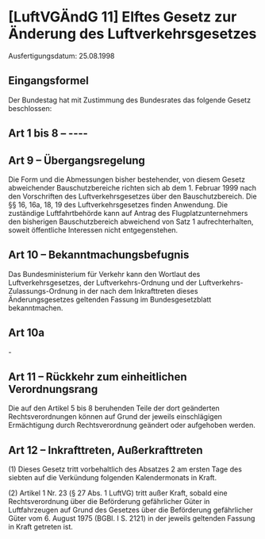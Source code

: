 # [LuftVGÄndG 11] Elftes Gesetz zur Änderung des Luftverkehrsgesetzes

Ausfertigungsdatum: 25.08.1998

 

## Eingangsformel

Der Bundestag hat mit Zustimmung des Bundesrates das folgende Gesetz beschlossen:


## Art 1 bis 8 – ----


## Art 9 – Übergangsregelung

Die Form und die Abmessungen bisher bestehender, von diesem Gesetz abweichender Bauschutzbereiche richten sich ab dem 1. Februar 1999 nach den Vorschriften des Luftverkehrsgesetzes über den Bauschutzbereich. Die §§ 16, 16a, 18, 19 des Luftverkehrsgesetzes finden Anwendung. Die zuständige Luftfahrtbehörde kann auf Antrag des Flugplatzunternehmers den bisherigen Bauschutzbereich abweichend von Satz 1 aufrechterhalten, soweit öffentliche Interessen nicht entgegenstehen.


## Art 10 – Bekanntmachungsbefugnis

Das Bundesministerium für Verkehr kann den Wortlaut des Luftverkehrsgesetzes, der Luftverkehrs-Ordnung und der Luftverkehrs-Zulassungs-Ordnung in der nach dem Inkrafttreten dieses Änderungsgesetzes geltenden Fassung im Bundesgesetzblatt bekanntmachen.


## Art 10a

\-


## Art 11 – Rückkehr zum einheitlichen Verordnungsrang

Die auf den Artikel 5 bis 8 beruhenden Teile der dort geänderten Rechtsverordnungen können auf Grund der jeweils einschlägigen Ermächtigung durch Rechtsverordnung geändert oder aufgehoben werden.


## Art 12 – Inkrafttreten, Außerkrafttreten

(1) Dieses Gesetz tritt vorbehaltlich des Absatzes 2 am ersten Tage des siebten auf die Verkündung folgenden Kalendermonats in Kraft.

(2) Artikel 1 Nr. 23 (§ 27 Abs. 1 LuftVG) tritt außer Kraft, sobald eine Rechtsverordnung über die Beförderung gefährlicher Güter in Luftfahrzeugen auf Grund des Gesetzes über die Beförderung gefährlicher Güter vom 6. August 1975 (BGBl. I S. 2121) in der jeweils geltenden Fassung in Kraft getreten ist.
